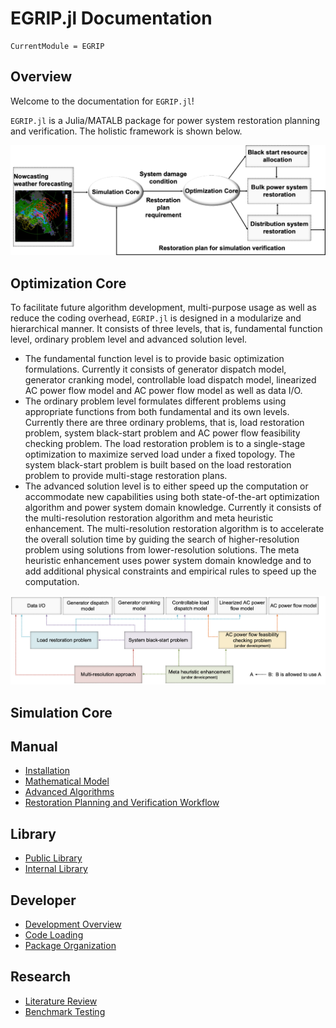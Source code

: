 # EGRIP.jl Documentation

```@meta
CurrentModule = EGRIP
```
## Overview
Welcome to the documentation for `EGRIP.jl`!

`EGRIP.jl` is a Julia/MATALB package for power system restoration planning and verification. The holistic framework is shown below.

![Holistic structure](fig_holistic.png)

## Optimization Core
To facilitate future algorithm development, multi-purpose usage as well as reduce the coding overhead, `EGRIP.jl` is designed in a modularize and hierarchical manner. It consists of three levels, that is, fundamental function level, ordinary problem level and advanced solution level.
- The fundamental function level is to provide basic optimization formulations. Currently it consists of generator dispatch model, generator cranking model, controllable load dispatch model, linearized AC power flow model and AC power flow model as well as data I/O.
- The ordinary problem level formulates different problems using appropriate functions from both fundamental and its own levels. Currently there are three ordinary problems, that is, load restoration problem, system black-start problem and AC power flow feasibility checking problem. The load restoration problem is to a single-stage optimization to maximize served load under a fixed topology. The system black-start problem is built based on the load restoration problem to provide multi-stage restoration plans.
- The advanced solution level is to either speed up the computation or accommodate new capabilities using both state-of-the-art optimization algorithm and power system domain knowledge. Currently it consists of the multi-resolution restoration algorithm and meta heuristic enhancement. The multi-resolution restoration algorithm is to accelerate the overall solution time by guiding the search of higher-resolution problem using solutions from lower-resolution solutions. The meta heuristic enhancement uses power system domain knowledge and to add additional physical constraints and empirical rules to speed up the computation.

![Toolkit structure](fig_structure.png)



## Simulation Core




## Manual
- [Installation](@ref)
- [Mathematical Model](@ref)
- [Advanced Algorithms](@ref)
- [Restoration Planning and Verification Workflow](@ref)
## Library
- [Public Library](@ref)
- [Internal Library](@ref)
## Developer
- [Development Overview](@ref)
- [Code Loading](@ref)
- [Package Organization](@ref)
## Research
- [Literature Review](@ref)
- [Benchmark Testing](@ref)
